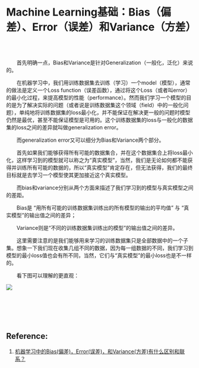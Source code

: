 # Machine Learning基础：Bias（偏差）、Error（误差）和Variance（方差）

<br>
<br>



&emsp;&emsp;首先明确一点，Bias和Variance是针对Generalization（一般化，泛化）来说的。

&emsp;&emsp;在机器学习中，我们用训练数据集去训练（学习）一个model（模型），通常的做法是定义一个Loss function（误差函数），通过将这个Loss（或者叫error）的最小化过程，来提高模型的性能（performance）。然而我们学习一个模型的目的是为了解决实际的问题（或者说是训练数据集这个领域（field）中的一般化问题），单纯地将训练数据集的loss最小化，并不能保证在解决更一般的问题时模型仍然是最优，甚至不能保证模型是可用的。这个训练数据集的loss与一般化的数据集的loss之间的差异就叫做generalization error。

&emsp;&emsp;而generalization error又可以细分为Bias和Variance两个部分。

&emsp;&emsp;首先如果我们能够获得所有可能的数据集合，并在这个数据集合上将loss最小化，这样学习到的模型就可以称之为“真实模型”，当然，我们是无论如何都不能获得并训练所有可能的数据的，所以“真实模型”肯定存在，但无法获得，我们的最终目标就是去学习一个模型使其更加接近这个真实模型。

&emsp;&emsp;而bias和variance分别从两个方面来描述了我们学习到的模型与真实模型之间的差距。

&emsp;&emsp;Bias是 “用所有可能的训练数据集训练出的所有模型的输出的平均值” 与 “真实模型”的输出值之间的差异；

&emsp;&emsp;Variance则是“不同的训练数据集训练出的模型”的输出值之间的差异。

&emsp;&emsp;这里需要注意的是我们能够用来学习的训练数据集只是全部数据中的一个子集。想象一下我们现在收集几组不同的数据，因为每一组数据的不同，我们学习到模型的最小loss值也会有所不同，当然，它们与“真实模型”的最小loss也是不一样的。

&emsp;&emsp;看下图可以理解的更直观：

![](https://upload-images.jianshu.io/upload_images/10947003-46293216c972fb41.png?imageMogr2/auto-orient/strip%7CimageView2/2/w/600)

<br>
<br>
<br>
<br>

## Reference:

1. [机器学习中的Bias(偏差)，Error(误差)，和Variance(方差)有什么区别和联系？](https://www.zhihu.com/question/27068705)

